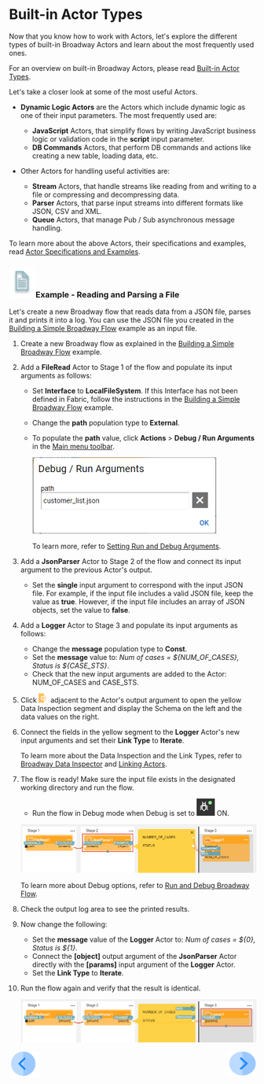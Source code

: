 # Built-in Actor Types

Now that you know how to work with Actors, let's explore the different types of built-in Broadway Actors and learn about the most frequently used ones.

For an overview on built-in Broadway Actors, please read [Built-in Actor Types](/articles/19_Broadway/04_built_in_actor_types.md). 

Let's take a closer look at some of the most useful Actors.

* **Dynamic Logic Actors** are the Actors which include dynamic logic as one of their input parameters. The most frequently used are:
  * **JavaScript** Actors, that simplify flows by writing JavaScript business logic or validation code in the **script** input parameter.
  * **DB Commands** Actors, that perform DB commands and actions like creating a new table, loading data, etc.

* Other Actors for handling useful activities are:
  * **Stream** Actors, that handle streams like reading from and writing to a file or compressing and decompressing data.
  * **Parser** Actors, that parse input streams into different formats like JSON, CSV and XML.
  * **Queue** Actors, that manage Pub / Sub asynchronous message handling.

To learn more about the above Actors, their specifications and examples, read [Actor Specifications and Examples](/articles/19_Broadway/actors/README.md). 


### ![info](/academy/images/example.png)Example - Reading and Parsing a File

Let's create a new Broadway flow that reads data from a JSON file, parses it and prints it into a log. You can use the JSON file you created in the [Building a Simple Broadway Flow](05_create_broadway_flow.md#example---building-a-simple-broadway-flow) example as an input file.

1. Create a new Broadway flow as explained in the [Building a Simple Broadway Flow](05_create_broadway_flow.md#example---building-a-simple-broadway-flow) example.

2. Add a **FileRead** Actor to Stage 1 of the flow and populate its input arguments as follows:

   * Set **Interface** to **LocalFileSystem**. If this Interface has not been defined in Fabric, follow the instructions in the [Building a Simple Broadway Flow](05_create_broadway_flow.md#example---building-a-simple-broadway-flow) example.

   * Change the **path** population type to **External**. 

   * To populate the **path** value, click **Actions** > **Debug / Run Arguments** in the [Main menu toolbar](/articles/19_Broadway/18_broadway_flow_window.md#main-menu). 

     ![debug](images/09_debug_arg.PNG)

     To learn more, refer to [Setting Run and Debug Arguments](/articles/19_Broadway/25_broadway_flow_window_run_and_debug_flow.md#setting-run-and-debug-arguments).

3. Add a **JsonParser** Actor to Stage 2 of the flow and connect its input argument to the previous Actor's output. 

   * Set the **single** input argument to correspond with the input JSON file. For example, if the input file includes a valid JSON file, keep the value as **true**. However, if the input file includes an array of JSON objects, set the value to **false**.

4. Add a **Logger** Actor to Stage 3 and populate its input arguments as follows:

   * Change the **message** population type to **Const**. 
   * Set the **message** value to: *Num of cases = ${NUM_OF_CASES}, Status is ${CASE_STS}*.
   * Check that the new input arguments are added to the Actor: NUM_OF_CASES and CASE_STS.

5. Click ![image](images/red_cross.png) adjacent to the Actor's output argument to open the yellow Data Inspection segment and display the Schema on the left and the data values on the right. 

6. Connect the fields in the yellow segment to the **Logger** Actor's new input arguments and set their **Link Type** to **Iterate**. 

   To learn more about the Data Inspection and the Link Types, refer to [Broadway Data Inspector](/articles/19_Broadway/27_broadway_data_inspection.md) and [Linking Actors](/articles/19_Broadway/07_broadway_flow_linking_actors.md).

7. The flow is ready! Make sure the input file exists in the designated working directory and run the flow. 

   * Run the flow in Debug mode when Debug is set to ![debug on](images/debug_on.png) ON.

   ![flow](images/09_read_and_parse.PNG)

     To learn more about Debug options, refer to [Run and Debug Broadway Flow](/articles/19_Broadway/25_broadway_flow_window_run_and_debug_flow.md).

8. Check the output log area to see the printed results.

9. Now change the following:

   * Set the **message** value of  the **Logger** Actor to: *Num of cases = ${0}, Status is ${1}*.
   * Connect the **[object]** output argument of the **JsonParser** Actor directly with the **[params]** input argument of the **Logger** Actor. 
   * Set the **Link Type** to **Iterate**.

10. Run the flow again and verify that the result is identical.

    ![flow](images/09_read_and_parse_2.PNG)



[![Previous](/articles/images/Previous.png)](08_using_actors_in_boadway_flows.md)[<img align="right" width="60" height="54" src="/articles/images/Next.png">](xxx.md)
